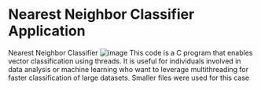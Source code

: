 # Nearest Neighbor Classifier Application
Nearest Neighbor Classifier
![image](https://github.com/KSK1440/Nearest-Neighbor-Classifier/assets/157995851/60d49c62-6bfe-43bf-973d-32d179c29212)
This code is a C program that enables vector classification using threads. It is useful for individuals involved in data analysis or machine learning who want to leverage multithreading for faster classification of large datasets. Smaller files were used for this case
